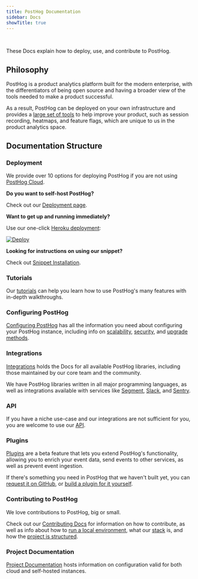 ```yaml
---
title: PostHog Documentation
sidebar: Docs
showTitle: true
---
```


<br>

These Docs explain how to deploy, use, and contribute to PostHog.

## Philosophy

PostHog is a product analytics platform built for the modern enterprise, with the differentiators of being open source and having a broader view of the tools needed to make a product successful. 

As a result, PostHog can be deployed on your own infrastructure and provides a [large set of tools](/product-features) to help improve your product, such as session recording, heatmaps, and feature flags, which are unique to us in the product analytics space.

## Documentation Structure

### Deployment

We provide over 10 options for deploying PostHog if you are not using [PostHog Cloud](app.posthog.com).

**Do you want to self-host PostHog?**

Check out our [Deployment page](/docs/deployment).

**Want to get up and running immediately?** 

Use our one-click [Heroku deployment](/docs/deployment/deploy-heroku):

[![Deploy](https://www.herokucdn.com/deploy/button.svg)](https://heroku.com/deploy?template=https://github.com/posthog/posthog)

**Looking for instructions on using our snippet?**

Check out [Snippet Installation](/docs/deployment/snippet-installation).

### Tutorials

Our [tutorials](/docs/tutorials) can help you learn how to use PostHog's many features with in-depth walkthroughs. 

### Configuring PostHog

[Configuring PostHog](/docs/configuring-posthog) has all the information you need about configuring your PostHog instance, including info on [scalability](/docs/configuring-posthog/scaling-posthog), [security](/docs/configuring-posthog/securing-posthog), and [upgrade methods](/docs/configuring-posthog/upgrading-posthog).

### Integrations

[Integrations](/docs/integrations) holds the Docs for all available PostHog libraries, including those maintained by our core team and the community.

We have PostHog libraries written in all major programming languages, as well as integrations available with services like [Segment](/docs/integrations/segment-integration), [Slack](/docs/integrations/slack), and [Sentry](/docs/integrations/sentry-integration).

### API

If you have a niche use-case and our integrations are not sufficient for you, you are welcome to use our [API](/docs/api/overview).

### Plugins

[Plugins](/docs/plugins/overview) are a beta feature that lets you extend PostHog's functionality, allowing you to enrich your event data, send events to other services, as well as prevent event ingestion.  

If there's something you need in PostHog that we haven't built yet, you can [request it on GitHub](https://github.com/PostHog/posthog/issues/new?labels=enhancement&template=feature_request.md), or [build a plugin for it yourself](/docs/plugins/build).

### Contributing to PostHog

We love contributions to PostHog, big or small.

Check out our [Contributing Docs](/docs/contributing) for information on how to contribute, as well as info about how to [run a local environment](/docs/developing-locally), what our [stack](/docs/stack) is, and how the [project is structured](/docs/project-structure).

### Project Documentation

[Project Documentation](/docs/application-settings) hosts information on configuration valid for both cloud and self-hosted instances.